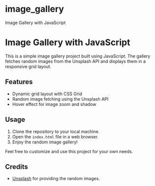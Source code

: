 # image_gallery
Image Gallery with JavaScript

# Image Gallery with JavaScript

This is a simple image gallery project built using JavaScript. The gallery fetches random images from the Unsplash API and displays them in a responsive grid layout.

## Features

- Dynamic grid layout with CSS Grid
- Random image fetching using the Unsplash API
- Hover effect for image zoom and shadow

## Usage

1. Clone the repository to your local machine.
2. Open the `index.html` file in a web browser.
3. Enjoy the random image gallery!

Feel free to customize and use this project for your own needs.

## Credits

- [Unsplash](https://source.unsplash.com/random/) for providing the random images.
